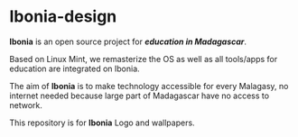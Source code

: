 # Ibonia-design

 **Ibonia** is an open source project for ***education in Madagascar***.

 Based on Linux Mint, we remasterize the OS as well as all tools/apps for education are integrated on Ibonia.



 The aim of **Ibonia** is to make technology accessible for every Malagasy, no internet needed because large part of Madagascar have no access to network.

 This repository is for **Ibonia** Logo and wallpapers.

